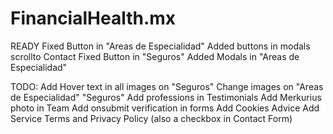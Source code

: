 # FinancialHealth.mx
READY
Fixed Button in "Areas de Especialidad"
Added buttons in modals scrollto Contact
Fixed Button in "Seguros"
Added Modals in "Areas de Especialidad"


TODO:
Add Hover text in all images on "Seguros"
Change images on "Areas de Especialidad" "Seguros"
Add professions in Testimonials
Add Merkurius photo in Team
Add onsubmit verification in forms
Add Cookies Advice
Add Service Terms and Privacy Policy (also a checkbox in Contact Form)
